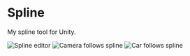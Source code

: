 Spline
===

My spline tool for Unity.

![Spline editor](http://i.imgur.com/EokF0Q1.gif)
![Camera follows spline](http://i.imgur.com/Ut95PDv.gif)
![Car follows spline](http://i.imgur.com/2Do6ET0.gif)